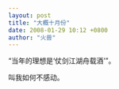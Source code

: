 ```yaml
---
layout: post
title: "大概十月份"
date: 2008-01-29 10:12 +0800
author: "火兽"
---
```


“当年的理想是‘仗剑江湖舟载酒’”。

 叫我如何不感动。

